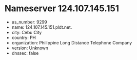 # Nameserver 124.107.145.151

* as_number: 9299
* name: 124.107.145.151.pldt.net.
* city: Cebu City
* country: PH
* organization: Philippine Long Distance Telephone Company
* version: Unknown
* dnssec: false
